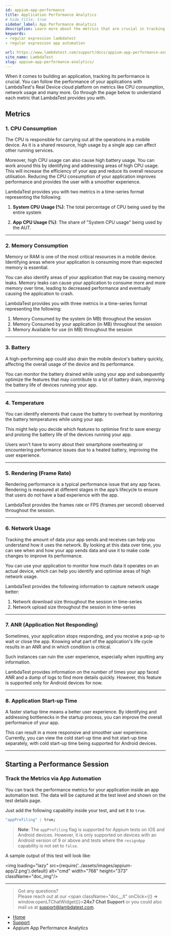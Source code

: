 ```yaml
---
id: appium-app-performance
title: Application Performance Analytics
# hide_title: true
sidebar_label: App Performance Analytics
description: Learn more about the metrics that are crucial in tracking the performance of your app. 
keywords:
- regular expression lambdatest
- regular expression app automation

url: https://www.lambdatest.com/support/docs/appium-app-performance-analytics/
site_name: LambdaTest
slug: appium-app-performance-analytics/
---
```


<script type="application/ld+json"
      dangerouslySetInnerHTML={{ __html: JSON.stringify({
       "@context": "https://schema.org",
        "@type": "BreadcrumbList",
        "itemListElement": [{
          "@type": "ListItem",
          "position": 1,
          "name": "Home",
          "item": "https://www.lambdatest.com"
        },{
          "@type": "ListItem",
          "position": 2,
          "name": "Support",
          "item": "https://www.lambdatest.com/support/docs/"
        },{
          "@type": "ListItem",
          "position": 3,
          "name": "App Automation: Regular Expression",
          "item": "https://www.lambdatest.com/support/docs/appium-app-performance-analytics/"
        }]
      })
    }}
></script>


When it comes to building an application, tracking its performance is crucial. You can follow the performance of your applications with LambdaTest's Real Device cloud platform on metrics like CPU consumption, network usage and many more. Go through the page below to understand each metric that LambdaTest provides you with.

## Metrics

### 1. CPU Consumption

The CPU is responsible for carrying out all the operations in a mobile device. As it is a shared resource, high usage by a single app can affect other running services. 

Moreover, high CPU usage can also cause high battery usage. You can work around this by identifying and addressing areas of high CPU usage. This will increase the efficiency of your app and reduce its overall resource utilisation. Reducing the CPU consumption of your application improves performance and provides the user with a smoother experience. 

LambdaTest provides you with two metrics in a time-series format representing the following:

1. **System CPU Usage (%)**: The total percentage of CPU being used by the entire system

2. **App CPU Usage (%)**: The share of "System CPU usage" being used by the AUT.

***

### 2. Memory Consumption

Memory or RAM is one of the most critical resources in a mobile device. Identifying areas where your application is consuming more than expected memory is essential. 

You can also identify areas of your application that may be causing memory leaks. Memory leaks can cause your application to consume more and more memory over time, leading to decreased performance and eventually causing the application to crash. 

LambdaTest provides you with three metrics in a time-series format representing the following:

1. Memory Consumed by the system (in MB) throughout the session
2. Memory Consumed by your application (in MB) throughout the session
3. Memory Available for use (in MB) throughout the session

***

### 3. Battery 

A high-performing app could also drain the mobile device's battery quickly, affecting the overall usage of the device and its performance. 

You can monitor the battery drained while using your app and subsequently optimize the features that may contribute to a lot of battery drain, improving the battery life of devices running your app.

***

### 4. Temperature

You can identify elements that cause the battery to overheat by monitoring the battery temperatures while using your app. 

This might help you decide which features to optimise first to save energy and prolong the battery life of the devices running your app.

Users won't have to worry about their smartphone overheating or encountering performance issues due to a heated battery, improving the user experience.

***

### 5. Rendering (Frame Rate)

Rendering performance is a typical performance issue that any app faces. Rendering is measured at different stages in the app’s lifecycle to ensure that users do not have a bad experience with the app. 

LambdaTest provides the frames rate or FPS (frames per second) observed throughout the session.

***

### 6. Network Usage

Tracking the amount of data your app sends and receives can help you understand how it uses the network. By looking at this data over time, you can see when and how your app sends data and use it to make code changes to improve its performance. 

You can use your application to monitor how much data it operates on an actual device, which can help you identify and optimise areas of high network usage. 

LambdaTest provides the following information to capture network usage better:
1. Network download size throughout the session in time-series
2. Network upload size throughout the session in time-series

***

### 7. ANR (Application Not Responding)

Sometimes, your application stops responding, and you receive a pop-up to wait or close the app. Knowing what part of the application's life cycle results in an ANR and in which condition is critical. 

Such instances can ruin the user experience, especially when inputting any information. 

LambdaTest provides information on the number of times your app faced ANR and a dump of logs to find more details quickly. However, this feature is supported only for Android devices for now. 

***

### 8. Application Start-up Time

A faster startup time means a better user experience. By identifying and addressing bottlenecks in the startup process, you can improve the overall performance of your app. 

This can result in a more responsive and smoother user experience. Currently, you can view the cold start-up time and hot start-up time separately, with cold start-up time being supported for Android devices.

***

## Starting a Performance Session

### Track the Metrics via App Automation

You can track the performance metrics for your application inside an app automation test. The data will be captured at the test level and shown on the test details page. 

Just add the following capability inside your test, and set it to `true`.

```bash
"appProfiling" : true;
```

> **Note**: The `appProfiling` flag is supported for Appium tests on iOS and Android devices. However, it is only supported on devices with an Android version of 9 or above and tests where the `resignApp` capability is not set to `false`. 

A sample output of this test will look like: 

<img loading="lazy" src={require('../assets/images/appium-app/2.png').default} alt="cmd" width="768" height="373" className="doc_img"/>


***

> Got any questions?<br/>
> Please reach out at our <span className="doc\_\_lt" onClick={() => window.openLTChatWidget()}>**24x7 Chat Support**</span> or you could also mail us at [support@lambdatest.com](https://support.lambdatest.com/).

<nav aria-label="breadcrumbs">
  <ul className="breadcrumbs">
    <li className="breadcrumbs__item">
      <a className="breadcrumbs__link" target="_self" href="https://www.lambdatest.com">
        Home
      </a>
    </li>
    <li className="breadcrumbs__item">
      <a className="breadcrumbs__link" target="_self" href="https://www.lambdatest.com/support/docs/">
        Support
      </a>
    </li>
    <li className="breadcrumbs__item breadcrumbs__item--active">
      <span className="breadcrumbs__link">
       Appium App Performance Analytics
      </span>
    </li>
  </ul>
</nav>
